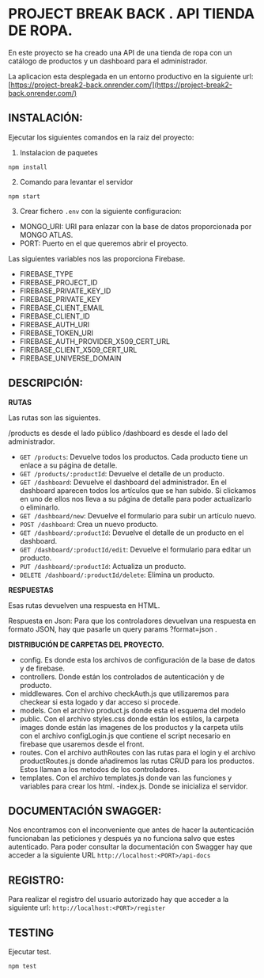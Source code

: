 # **PROJECT BREAK BACK . API TIENDA DE ROPA.**

En este proyecto se ha creado una API de una tienda de ropa con un catálogo de productos y un dashboard para el administrador. 

La aplicacion esta desplegada en un entorno productivo en la siguiente url: [https://project-break2-back.onrender.com/](https://project-break2-back.onrender.com/)


## INSTALACIÓN:
Ejecutar los siguientes comandos en la raiz del proyecto:


1. Instalacion de paquetes

```
npm install
```

2. Comando para levantar el servidor 
```
npm start
```

3. Crear fichero `.env` con la siguiente configuracion:

- MONGO_URI: URI para enlazar con la base de datos proporcionada por MONGO ATLAS. 
- PORT: Puerto en el que queremos abrir el proyecto.

Las siguientes variables nos las proporciona Firebase.
- FIREBASE_TYPE
- FIREBASE_PROJECT_ID
- FIREBASE_PRIVATE_KEY_ID
- FIREBASE_PRIVATE_KEY
- FIREBASE_CLIENT_EMAIL
- FIREBASE_CLIENT_ID
- FIREBASE_AUTH_URI
- FIREBASE_TOKEN_URI
- FIREBASE_AUTH_PROVIDER_X509_CERT_URL
- FIREBASE_CLIENT_X509_CERT_URL
- FIREBASE_UNIVERSE_DOMAIN


## DESCRIPCIÓN:

**RUTAS**

Las rutas son las siguientes. 

/products es desde el lado público 
/dashboard es desde el lado del administrador. 

- `GET /products`: Devuelve todos los productos. Cada producto tiene un enlace a su página de detalle.
- `GET /products/:productId`: Devuelve el detalle de un producto.
- `GET /dashboard`: Devuelve el dashboard del administrador. En el dashboard aparecen todos los artículos que se han subido. 
Si clickamos en uno de ellos nos lleva a su página de detalle para poder actualizarlo o eliminarlo.
- `GET /dashboard/new`: Devuelve el formulario para subir un artículo nuevo.
- `POST /dashboard`: Crea un nuevo producto.
- `GET /dashboard/:productId`: Devuelve el detalle de un producto en el dashboard.
- `GET /dashboard/:productId/edit`: Devuelve el formulario para editar un producto.
- `PUT /dashboard/:productId`: Actualiza un producto.
- `DELETE /dashboard/:productId/delete`: Elimina un producto.

**RESPUESTAS**

Esas rutas devuelven una respuesta en HTML.

Respuesta en Json:   Para que los controladores devuelvan una respuesta en formato JSON, hay que pasarle un query params ?format=json .



**DISTRIBUCIÓN DE CARPETAS DEL PROYECTO.**

- config. Es donde esta los archivos de configuración de la base de datos y de firebase. 
- controllers. Donde están los controlados de autenticación y de producto.
- middlewares. Con el archivo checkAuth.js que utilizaremos para checkear si esta logado y dar acceso si procede. 
- models. Con el archivo product.js donde esta el esquema del modelo
- public. Con el archivo styles.css donde están los estilos, la carpeta images donde están las imagenes de los productos y la carpeta utils con el archivo configLogin.js que contiene el script necesario en firebase que usaremos desde el front.
- routes. Con el archivo authRoutes con las rutas para el login y  el archivo productRoutes.js donde añadiremos las rutas CRUD para los productos. Estos llaman a los metodos de los controladores. 
- templates. Con el archivo templates.js donde van las funciones y variables para crear los html.
-index.js. Donde se inicializa el servidor. 


## DOCUMENTACIÓN SWAGGER:

Nos encontramos con el inconveniente que antes de hacer la autenticación funcionaban las peticiones y después ya no funciona salvo que estes autenticado. Para poder consultar la documentación con Swagger hay que acceder a la siguiente URL `http://localhost:<PORT>/api-docs`

## REGISTRO:
Para realizar el registro del usuario autorizado hay que acceder a la siguiente url: `http://localhost:<PORT>/register`

## TESTING

Ejecutar test. 
````
npm test
````


